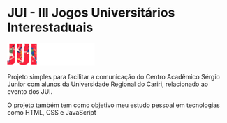 <h1>JUI - III Jogos Universitários Interestaduais</h1>

<img src="src/imgs/icon2-bg-white.png" width="200px">

<p>Projeto simples para facilitar a comunicação do Centro Acadêmico Sérgio Junior com alunos da Universidade Regional do Cariri, relacionado ao evento dos JUI.</p>
<p>O projeto também tem como objetivo meu estudo pessoal em tecnologias como HTML, CSS e JavaScript</p>
